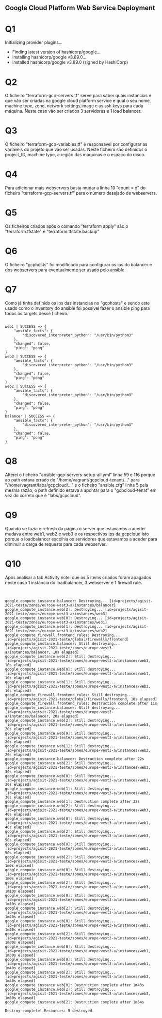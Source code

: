 ##  Google Cloud Platform Web Service Deployment
# Q1
Initializing provider plugins...
- Finding latest version of hashicorp/google...
- Installing hashicorp/google v3.89.0...
- Installed hashicorp/google v3.89.0 (signed by HashiCorp)

# Q2
O ficheiro "terraform-gcp-servers.tf" serve para saber quais instancias é que vão ser criadas na google cloud platform  service e qual o seu nome, machine type, zone, network settings,image e as ssh keys para cada máquina. Neste caso vão ser criados 3 servidores e 1 load balancer.

# Q3
O ficheiro "terraform-gcp-variables.tf" é responsavel por configurar as variaveis do projeto que vão ser usadas. Neste ficheiro são definidos o project_ID, machine type, a região das máquinas e o espaço do disco.

# Q4
Para adicionar mais webservers basta mudar a linha 10 "count = x" do ficheiro "terraform-gcp-servers.tf" para o número desejado de webservers.

# Q5
Os ficheiros criados após o comando "terraform apply" são o "terraform.tfstate" e "terraform.tfstate.backup"

# Q6
O ficheiro "gcphosts" foi modificado para configurar os ips do balancer e dos webservers para eventualmente ser usado pelo ansible.

# Q7
Como já tinha definido os ips das instancias no "gcphosts" e sendo este usado como o inventory do ansible foi possivel fazer o ansible ping para todos os targets desse ficheiro.

<code>
web1 | SUCCESS => {
    "ansible_facts": {
        "discovered_interpreter_python": "/usr/bin/python3"
    },
    "changed": false,
    "ping": "pong"
}
web3 | SUCCESS => {
    "ansible_facts": {
        "discovered_interpreter_python": "/usr/bin/python3"
    },
    "changed": false,
    "ping": "pong"
}
web2 | SUCCESS => {
    "ansible_facts": {
        "discovered_interpreter_python": "/usr/bin/python3"
    },
    "changed": false,
    "ping": "pong"
}
balancer | SUCCESS => {
    "ansible_facts": {
        "discovered_interpreter_python": "/usr/bin/python3"
    },
    "changed": false,
    "ping": "pong"
}
</code>

# Q8
Alterei o ficheiro "ansible-gcp-servers-setup-all.yml" linha 59 e 116 porque ao path estava errado de "/home/vagrant/gcpcloud-tenant/..." para "/home/vagrant/labs/gcpcloud/..." e o ficheiro "ansible.cfg" linha 5 pela mesma razão, o path definido estava a apontar para o "gcpcloud-tenat" em vez do correto que é "labs/gcpcloud".

# Q9
Quando se fazia o refresh da página o server que estavamos a aceder mudava entre web1, web2 e web3 e os respectivos ips da gcpcloud isto porque o loadbalancer escolhia os servidores que estavamos a aceder para diminuir a carga de requests para cada webserver.

# Q10
Após analisar a tab Activity notei que os 5 items criados foram apagados neste caso 1 instancia do loadbalancer, 3 webserver e 1 firewall rule.

<br>

```
google_compute_instance.balancer: Destroying... [id=projects/agisit-2021-teste/zones/europe-west3-a/instances/balancer]
google_compute_instance.web[2]: Destroying... [id=projects/agisit-2021-teste/zones/europe-west3-a/instances/web3]
google_compute_instance.web[0]: Destroying... [id=projects/agisit-2021-teste/zones/europe-west3-a/instances/web1]
google_compute_instance.web[1]: Destroying... [id=projects/agisit-2021-teste/zones/europe-west3-a/instances/web2]
google_compute_firewall.frontend_rules: Destroying... [id=projects/agisit-2021-teste/global/firewalls/frontend]
google_compute_instance.balancer: Still destroying... [id=projects/agisit-2021-teste/zones/europe-west3-a/instances/balancer, 10s elapsed]
google_compute_instance.web[2]: Still destroying... [id=projects/agisit-2021-teste/zones/europe-west3-a/instances/web3, 10s elapsed]
google_compute_instance.web[0]: Still destroying... [id=projects/agisit-2021-teste/zones/europe-west3-a/instances/web1, 10s elapsed]
google_compute_instance.web[1]: Still destroying... [id=projects/agisit-2021-teste/zones/europe-west3-a/instances/web2, 10s elapsed]
google_compute_firewall.frontend_rules: Still destroying... [id=projects/agisit-2021-teste/global/firewalls/frontend, 10s elapsed]
google_compute_firewall.frontend_rules: Destruction complete after 11s
google_compute_instance.balancer: Still destroying... [id=projects/agisit-2021-teste/zones/europe-west3-a/instances/balancer, 20s elapsed]
google_compute_instance.web[2]: Still destroying... [id=projects/agisit-2021-teste/zones/europe-west3-a/instances/web3, 20s elapsed]
google_compute_instance.web[0]: Still destroying... [id=projects/agisit-2021-teste/zones/europe-west3-a/instances/web1, 20s elapsed]
google_compute_instance.web[1]: Still destroying... [id=projects/agisit-2021-teste/zones/europe-west3-a/instances/web2, 20s elapsed]
google_compute_instance.balancer: Destruction complete after 22s
google_compute_instance.web[2]: Still destroying... [id=projects/agisit-2021-teste/zones/europe-west3-a/instances/web3, 30s elapsed]
google_compute_instance.web[0]: Still destroying... [id=projects/agisit-2021-teste/zones/europe-west3-a/instances/web1, 30s elapsed]
google_compute_instance.web[1]: Still destroying... [id=projects/agisit-2021-teste/zones/europe-west3-a/instances/web2, 30s elapsed]
google_compute_instance.web[1]: Destruction complete after 32s
google_compute_instance.web[2]: Still destroying... [id=projects/agisit-2021-teste/zones/europe-west3-a/instances/web3, 40s elapsed]
google_compute_instance.web[0]: Still destroying... [id=projects/agisit-2021-teste/zones/europe-west3-a/instances/web1, 40s elapsed]
google_compute_instance.web[2]: Still destroying... [id=projects/agisit-2021-teste/zones/europe-west3-a/instances/web3, 50s elapsed]
google_compute_instance.web[0]: Still destroying... [id=projects/agisit-2021-teste/zones/europe-west3-a/instances/web1, 50s elapsed]
google_compute_instance.web[2]: Still destroying... [id=projects/agisit-2021-teste/zones/europe-west3-a/instances/web3, 1m0s elapsed]
google_compute_instance.web[0]: Still destroying... [id=projects/agisit-2021-teste/zones/europe-west3-a/instances/web1, 1m0s elapsed]
google_compute_instance.web[2]: Still destroying... [id=projects/agisit-2021-teste/zones/europe-west3-a/instances/web3, 1m10s elapsed]
google_compute_instance.web[0]: Still destroying... [id=projects/agisit-2021-teste/zones/europe-west3-a/instances/web1, 1m10s elapsed]
google_compute_instance.web[2]: Still destroying... [id=projects/agisit-2021-teste/zones/europe-west3-a/instances/web3, 1m20s elapsed]
google_compute_instance.web[0]: Still destroying... [id=projects/agisit-2021-teste/zones/europe-west3-a/instances/web1, 1m20s elapsed]
google_compute_instance.web[2]: Still destroying... [id=projects/agisit-2021-teste/zones/europe-west3-a/instances/web3, 1m30s elapsed]
google_compute_instance.web[0]: Still destroying... [id=projects/agisit-2021-teste/zones/europe-west3-a/instances/web1, 1m30s elapsed]
google_compute_instance.web[0]: Still destroying... [id=projects/agisit-2021-teste/zones/europe-west3-a/instances/web1, 1m40s elapsed]
google_compute_instance.web[2]: Still destroying... [id=projects/agisit-2021-teste/zones/europe-west3-a/instances/web3, 1m40s elapsed]
google_compute_instance.web[0]: Destruction complete after 1m43s
google_compute_instance.web[2]: Still destroying... [id=projects/agisit-2021-teste/zones/europe-west3-a/instances/web3, 1m50s elapsed]
google_compute_instance.web[2]: Destruction complete after 1m54s

Destroy complete! Resources: 5 destroyed.
```

